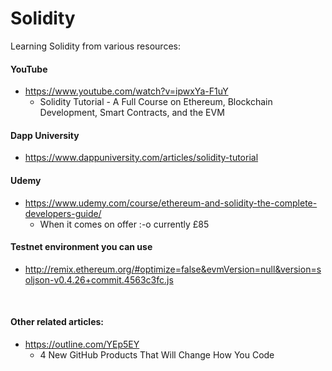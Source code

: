 # Solidity
Learning Solidity from various resources:

#### YouTube
- https://www.youtube.com/watch?v=ipwxYa-F1uY
  - Solidity Tutorial - A Full Course on Ethereum, Blockchain Development, Smart Contracts, and the EVM
#### Dapp University
- https://www.dappuniversity.com/articles/solidity-tutorial
#### Udemy
- https://www.udemy.com/course/ethereum-and-solidity-the-complete-developers-guide/
  - When it comes on offer :-o currently £85

#### Testnet environment you can use
- http://remix.ethereum.org/#optimize=false&evmVersion=null&version=soljson-v0.4.26+commit.4563c3fc.js

<br />

#### Other related articles:

- https://outline.com/YEp5EY
  - 4 New GitHub Products That Will Change How You Code
  
